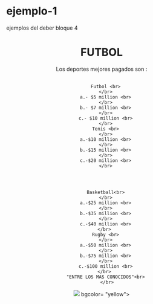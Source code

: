 # ejemplo-1
ejemplos del deber bloque 4
<!DOCTYPE HTML>
<html>
<head>
<title>DEPORTES MEJORES PAGADOS</title>
</head>
<body>
<center>
<h1>FUTBOL</h1>



<p>

Los deportes mejores pagados son : <br>
</br>
<list>
 
       Futbol <br>
       </br>
       a.- $5 million <br>
       </br>
       b.- $7 million <br>
       </br>
       c.- $10 million <br>
       </br>
       Tenis <br>
       </br>
       a.-$10 million <br>
       </br>
       b.-$15 million <br>
       </br>
       c.-$20 million <br>
       </br>



       
       Basketball<br>
       </br>
       a.-$25 million <br>
       </br>
       b.-$35 million <br>
       </br>
       c.-$40 million <br>
       </br> 
       Rugby <br>
       </br>
       a.-$50 million <br>
       </br>
       b.-$75 million <br>
       </br>
       c.-$100 million <br>
       </br> 
       "ENTRE LOS MAS CONOCIDOS"<br>
        </br>

</list>

</p>

<img src="money.jpg">

</body>


 <body> bgcolor= "yellow">
</center>
